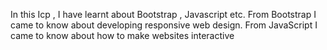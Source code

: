 In this Icp , I  have learnt about Bootstrap , Javascript etc.
From Bootstrap I came to know about developing responsive web design.
From JavaScript I came to know about how to make websites interactive
